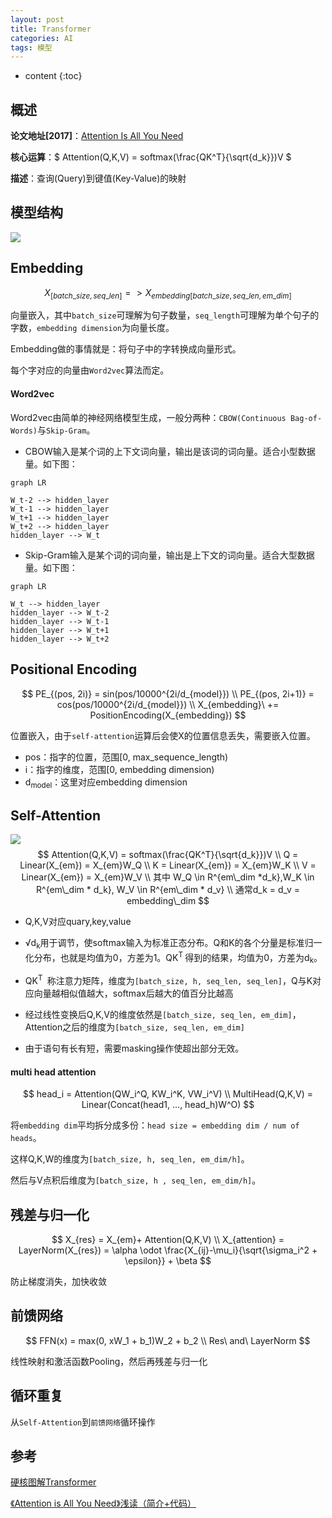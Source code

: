 ```yaml
---
layout: post
title: Transformer
categories: AI
tags: 模型
---
```


* content
{:toc}

## 概述

**论文地址[2017]**：[Attention Is All You Need](https://arxiv.org/pdf/1706.03762.pdf)

**核心运算**：$ Attention(Q,K,V) = softmax(\frac{QK^T}{\sqrt{d_k}})V $

**描述**：查询(Query)到键值(Key-Value)的映射

<!--more-->

## 模型结构

![](https://harmonyhu.github.io/img/transformer.png)

## Embedding

$$
X_{[batch\_size, seq\_len]} => X_{embedding[batch\_size,seq\_len, em\_dim]}
$$

向量嵌入，其中`batch_size`可理解为句子数量，`seq_length`可理解为单个句子的字数，`embedding dimension`为向量长度。

Embedding做的事情就是：将句子中的字转换成向量形式。

每个字对应的向量由`Word2vec`算法而定。



#### Word2vec

Word2vec由简单的神经网络模型生成，一般分两种：`CBOW(Continuous Bag-of-Words)`与`Skip-Gram`。

* CBOW输入是某个词的上下文词向量，输出是该词的词向量。适合小型数据量。如下图：

```mermaid
graph LR

W_t-2 --> hidden_layer
W_t-1 --> hidden_layer
W_t+1 --> hidden_layer
W_t+2 --> hidden_layer
hidden_layer --> W_t
```



* Skip-Gram输入是某个词的词向量，输出是上下文的词向量。适合大型数据量。如下图：

```mermaid
graph LR

W_t --> hidden_layer
hidden_layer --> W_t-2
hidden_layer --> W_t-1
hidden_layer --> W_t+1
hidden_layer --> W_t+2
```



## Positional Encoding

$$
PE_{(pos, 2i)} = sin(pos/10000^{2i/d_{model}}) \\
PE_{(pos, 2i+1)} = cos(pos/10000^{2i/d_{model}}) \\
X_{embedding}\ += PositionEncoding(X_{embedding})
$$

位置嵌入，由于`self-attention`运算后会使X的位置信息丢失，需要嵌入位置。

* pos：指字的位置，范围[0, max\_sequence\_length)
* i：指字的维度，范围[0, embedding dimension)
* d<sub>model</sub>：这里对应embedding dimension



## Self-Attention

![](https://harmonyhu.github.io/img/attention.png)
$$
Attention(Q,K,V) = softmax(\frac{QK^T}{\sqrt{d_k}})V \\
Q = Linear(X_{em}) = X_{em}W_Q \\
K = Linear(X_{em}) = X_{em}W_K \\
V = Linear(X_{em}) = X_{em}W_V \\
其中 W_Q \in R^{em\_dim *d_k},W_K \in R^{em\_dim * d_k}, W_V \in R^{em\_dim * d_v} \\
通常d_k = d_v = embedding\_dim
$$

* Q,K,V对应quary,key,value

* &radic;d<sub>k</sub>用于调节，使softmax输入为标准正态分布。Q和K的各个分量是标准归一化分布，也就是均值为0，方差为1。QK<sup>T </sup>得到的结果，均值为0，方差为d<sub>k</sub>。

* QK<sup>T </sup> 称注意力矩阵，维度为`[batch_size, h, seq_len, seq_len]`，Q与K对应向量越相似值越大，softmax后越大的值百分比越高

* 经过线性变换后Q,K,V的维度依然是`[batch_size, seq_len, em_dim]`，Attention之后的维度为`[batch_size, seq_len, em_dim]`

* 由于语句有长有短，需要masking操作使超出部分无效。



#### multi head attention

$$
head_i = Attention(QW_i^Q, KW_i^K, VW_i^V) \\
MultiHead(Q,K,V) = Linear(Concat(head1, ..., head_h)W^O)
$$

将`embedding dim`平均拆分成多份：`head size = embedding dim / num of heads`。

这样Q,K,W的维度为`[batch_size, h, seq_len, em_dim/h]`。

然后与V点积后维度为`[batch_size, h , seq_len, em_dim/h]`。



## 残差与归一化

$$
X_{res} = X_{em}+ Attention(Q,K,V) \\
X_{attention} = LayerNorm(X_{res}) = \alpha \odot \frac{X_{ij}-\mu_i}{\sqrt{\sigma_i^2 + \epsilon}} + \beta
$$

防止梯度消失，加快收敛

## 前馈网络

$$
FFN(x) = max(0, xW_1 + b_1)W_2 + b_2 \\
Res\ and\ LayerNorm
$$

线性映射和激活函数Pooling，然后再残差与归一化



## 循环重复

从`Self-Attention`到`前馈网络`循环操作



## 参考

[硬核图解Transformer](https://mp.weixin.qq.com/s/jx-2Ai2YKbwODW6uJaF3hQ)

[《Attention is All You Need》浅读（简介+代码）](https://kexue.fm/archives/4765)

